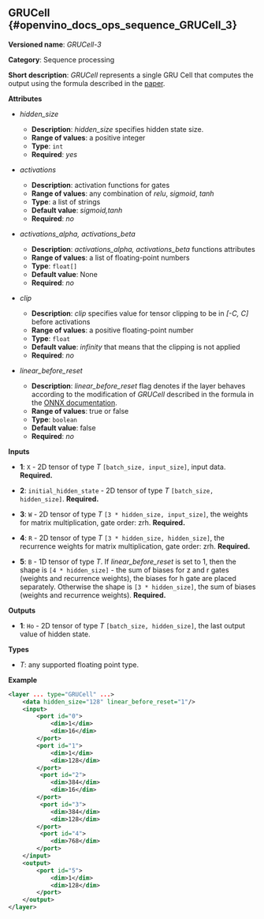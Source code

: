 ## GRUCell <a name="GRUCell"></a> {#openvino_docs_ops_sequence_GRUCell_3}

**Versioned name**: *GRUCell-3*

**Category**: Sequence processing

**Short description**: *GRUCell* represents a single GRU Cell that computes the output using the formula described in the [paper](https://arxiv.org/abs/1406.1078).

**Attributes**

* *hidden_size*

  * **Description**: *hidden_size* specifies hidden state size.
  * **Range of values**: a positive integer
  * **Type**: `int`
  * **Required**: *yes*

* *activations*

  * **Description**: activation functions for gates
  * **Range of values**: any combination of *relu*, *sigmoid*, *tanh*
  * **Type**: a list of strings
  * **Default value**: *sigmoid,tanh*
  * **Required**: *no*

* *activations_alpha, activations_beta*

  * **Description**: *activations_alpha, activations_beta* functions attributes
  * **Range of values**: a list of floating-point numbers
  * **Type**: `float[]`
  * **Default value**: None
  * **Required**: *no*

* *clip*

  * **Description**: *clip* specifies value for tensor clipping to be in *[-C, C]* before activations
  * **Range of values**: a positive floating-point number
  * **Type**: `float`
  * **Default value**: *infinity* that means that the clipping is not applied
  * **Required**: *no*

* *linear_before_reset*

  * **Description**: *linear_before_reset* flag denotes if the layer behaves according to the modification of *GRUCell* described in the formula in the [ONNX documentation](https://github.com/onnx/onnx/blob/master/docs/Operators.md#GRU).
  * **Range of values**: true or false
  * **Type**: `boolean`
  * **Default value**: false
  * **Required**: *no*

**Inputs**

* **1**: `X` - 2D tensor of type *T* `[batch_size, input_size]`, input data. **Required.**

* **2**: `initial_hidden_state` - 2D tensor of type *T* `[batch_size, hidden_size]`. **Required.**

* **3**: `W` - 2D tensor of type *T* `[3 * hidden_size, input_size]`, the weights for matrix multiplication, gate order: zrh. **Required.**

* **4**: `R` - 2D tensor of type *T* `[3 * hidden_size, hidden_size]`, the recurrence weights for matrix multiplication, gate order: zrh. **Required.**

* **5**: `B` - 1D tensor of type *T*. If *linear_before_reset* is set to 1, then the shape is `[4 * hidden_size]` - the sum of biases for z and r gates (weights and recurrence weights), the biases for h gate are placed separately. Otherwise the shape is `[3 * hidden_size]`, the sum of biases (weights and recurrence weights). **Required.**

**Outputs**

* **1**: `Ho` - 2D tensor of type *T* `[batch_size, hidden_size]`, the last output value of hidden state.

**Types**

* *T*: any supported floating point type.

**Example**
```xml
<layer ... type="GRUCell" ...>
    <data hidden_size="128" linear_before_reset="1"/>
    <input>
        <port id="0">
            <dim>1</dim>
            <dim>16</dim>
        </port>
        <port id="1">
            <dim>1</dim>
            <dim>128</dim>
        </port>
         <port id="2">
            <dim>384</dim>
            <dim>16</dim>
        </port>
         <port id="3">
            <dim>384</dim>
            <dim>128</dim>
        </port>
         <port id="4">
            <dim>768</dim>
        </port>
    </input>
    <output>
        <port id="5">
            <dim>1</dim>
            <dim>128</dim>
        </port>
    </output>
</layer>
```
